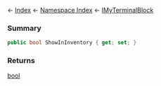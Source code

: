 ← [Index](Api-Index) ← [Namespace Index](Namespace-Index) ← [IMyTerminalBlock](Sandbox.ModAPI.Ingame.IMyTerminalBlock)

### Summary

```csharp
public bool ShowInInventory { get; set; }
```

### Returns

[bool](https://docs.microsoft.com/en-us/dotnet/api/System.Boolean?view=netframework-4.6)

